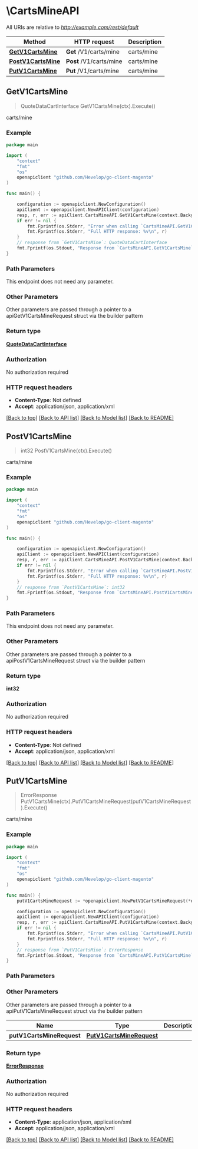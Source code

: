# \CartsMineAPI

All URIs are relative to *http://example.com/rest/default*

Method | HTTP request | Description
------------- | ------------- | -------------
[**GetV1CartsMine**](CartsMineAPI.md#GetV1CartsMine) | **Get** /V1/carts/mine | carts/mine
[**PostV1CartsMine**](CartsMineAPI.md#PostV1CartsMine) | **Post** /V1/carts/mine | carts/mine
[**PutV1CartsMine**](CartsMineAPI.md#PutV1CartsMine) | **Put** /V1/carts/mine | carts/mine



## GetV1CartsMine

> QuoteDataCartInterface GetV1CartsMine(ctx).Execute()

carts/mine



### Example

```go
package main

import (
	"context"
	"fmt"
	"os"
	openapiclient "github.com/Hevelop/go-client-magento"
)

func main() {

	configuration := openapiclient.NewConfiguration()
	apiClient := openapiclient.NewAPIClient(configuration)
	resp, r, err := apiClient.CartsMineAPI.GetV1CartsMine(context.Background()).Execute()
	if err != nil {
		fmt.Fprintf(os.Stderr, "Error when calling `CartsMineAPI.GetV1CartsMine``: %v\n", err)
		fmt.Fprintf(os.Stderr, "Full HTTP response: %v\n", r)
	}
	// response from `GetV1CartsMine`: QuoteDataCartInterface
	fmt.Fprintf(os.Stdout, "Response from `CartsMineAPI.GetV1CartsMine`: %v\n", resp)
}
```

### Path Parameters

This endpoint does not need any parameter.

### Other Parameters

Other parameters are passed through a pointer to a apiGetV1CartsMineRequest struct via the builder pattern


### Return type

[**QuoteDataCartInterface**](QuoteDataCartInterface.md)

### Authorization

No authorization required

### HTTP request headers

- **Content-Type**: Not defined
- **Accept**: application/json, application/xml

[[Back to top]](#) [[Back to API list]](../README.md#documentation-for-api-endpoints)
[[Back to Model list]](../README.md#documentation-for-models)
[[Back to README]](../README.md)


## PostV1CartsMine

> int32 PostV1CartsMine(ctx).Execute()

carts/mine



### Example

```go
package main

import (
	"context"
	"fmt"
	"os"
	openapiclient "github.com/Hevelop/go-client-magento"
)

func main() {

	configuration := openapiclient.NewConfiguration()
	apiClient := openapiclient.NewAPIClient(configuration)
	resp, r, err := apiClient.CartsMineAPI.PostV1CartsMine(context.Background()).Execute()
	if err != nil {
		fmt.Fprintf(os.Stderr, "Error when calling `CartsMineAPI.PostV1CartsMine``: %v\n", err)
		fmt.Fprintf(os.Stderr, "Full HTTP response: %v\n", r)
	}
	// response from `PostV1CartsMine`: int32
	fmt.Fprintf(os.Stdout, "Response from `CartsMineAPI.PostV1CartsMine`: %v\n", resp)
}
```

### Path Parameters

This endpoint does not need any parameter.

### Other Parameters

Other parameters are passed through a pointer to a apiPostV1CartsMineRequest struct via the builder pattern


### Return type

**int32**

### Authorization

No authorization required

### HTTP request headers

- **Content-Type**: Not defined
- **Accept**: application/json, application/xml

[[Back to top]](#) [[Back to API list]](../README.md#documentation-for-api-endpoints)
[[Back to Model list]](../README.md#documentation-for-models)
[[Back to README]](../README.md)


## PutV1CartsMine

> ErrorResponse PutV1CartsMine(ctx).PutV1CartsMineRequest(putV1CartsMineRequest).Execute()

carts/mine



### Example

```go
package main

import (
	"context"
	"fmt"
	"os"
	openapiclient "github.com/Hevelop/go-client-magento"
)

func main() {
	putV1CartsMineRequest := *openapiclient.NewPutV1CartsMineRequest(*openapiclient.NewQuoteDataCartInterface(int32(123), *openapiclient.NewCustomerDataCustomerInterface("Email_example", "Firstname_example", "Lastname_example"), int32(123))) // PutV1CartsMineRequest |  (optional)

	configuration := openapiclient.NewConfiguration()
	apiClient := openapiclient.NewAPIClient(configuration)
	resp, r, err := apiClient.CartsMineAPI.PutV1CartsMine(context.Background()).PutV1CartsMineRequest(putV1CartsMineRequest).Execute()
	if err != nil {
		fmt.Fprintf(os.Stderr, "Error when calling `CartsMineAPI.PutV1CartsMine``: %v\n", err)
		fmt.Fprintf(os.Stderr, "Full HTTP response: %v\n", r)
	}
	// response from `PutV1CartsMine`: ErrorResponse
	fmt.Fprintf(os.Stdout, "Response from `CartsMineAPI.PutV1CartsMine`: %v\n", resp)
}
```

### Path Parameters



### Other Parameters

Other parameters are passed through a pointer to a apiPutV1CartsMineRequest struct via the builder pattern


Name | Type | Description  | Notes
------------- | ------------- | ------------- | -------------
 **putV1CartsMineRequest** | [**PutV1CartsMineRequest**](PutV1CartsMineRequest.md) |  | 

### Return type

[**ErrorResponse**](ErrorResponse.md)

### Authorization

No authorization required

### HTTP request headers

- **Content-Type**: application/json, application/xml
- **Accept**: application/json, application/xml

[[Back to top]](#) [[Back to API list]](../README.md#documentation-for-api-endpoints)
[[Back to Model list]](../README.md#documentation-for-models)
[[Back to README]](../README.md)

